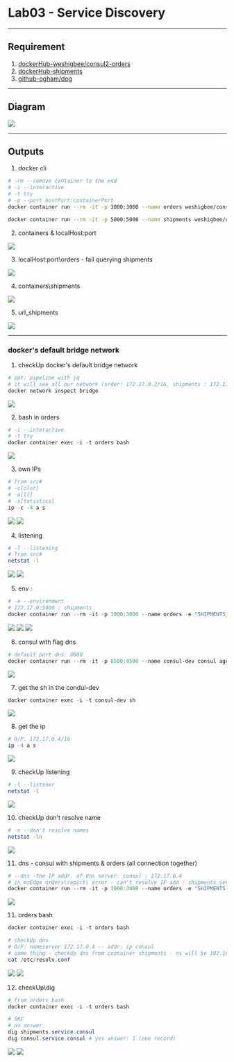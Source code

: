 # Lab03 - Service Discovery

---

## Requirement
1. [dockerHub-weshigbee/consul2-orders](https://hub.docker.com/r/weshigbee/consul2-orders)
2. [dockerHub-shipments](https://hub.docker.com/r/weshigbee/consul2-shipments)
3. [github-ogham/dog](https://github.com/ogham/dog)

---

## Diagram
[<img src="https://i.imgur.com/VU8gh2a.png">](https://i.imgur.com/VU8gh2a.png)

---

## Outputs
1. docker cli
````sh
# -rm --remove container to the end
# -i --interactive
# -t tty
# -p --port hostPort:containerPort
docker container run --rm -it -p 3000:3000 --name orders weshigbee/consul2-orders

docker container run --rm -it -p 5000:5000 --name shipments weshigbee/consul2-shipments
````
2. containers & localHost:port

[<img src="https://i.imgur.com/Yjsz8W2.png">](https://i.imgur.com/Yjsz8W2.png)

3. localHost:port\orders - fail querying shipments

[<img src="https://i.imgur.com/PafqLGL.png">](https://i.imgur.com/PafqLGL.png)

4. containers\shipments

[<img src="https://i.imgur.com/fXpAjxn.png">](https://i.imgur.com/fXpAjxn.png)

5. url_shipments

[<img src="https://i.imgur.com/us7qrvl.png">](https://i.imgur.com/us7qrvl.png)

---

### docker's default bridge network
1. checkUp docker's default bridge network
````ps1
# opt: pipeline with jq
# it will see all our network (order: 172.17.0.2/16, shipments : 172.17.0.3/16)
docker network inspect bridge 
````
[<img src="https://i.imgur.com/6i5XFWL.png">](https://i.imgur.com/6i5XFWL.png)

2. bash in orders
````ps1
# -i --interactive
# -t tty
docker container exec -i -t orders bash
````
[<img src="https://i.imgur.com/A8Qa2Fy.png">](https://i.imgur.com/A8Qa2Fy.png)

3. own IPs
````ps1
# from src#
# -c[olor]
# -a[ll]
# -s[tatistics]
ip -c -4 a s
````
[<img src="https://i.imgur.com/TwDwkIt.png">](https://i.imgur.com/TwDwkIt.png)
[<img src="https://i.imgur.com/zjM4FDk.png">](https://i.imgur.com/zjM4FDk.png)

4. listening
````sh
# -l --listening
# from src#
netstat -l
````
[<img src="https://i.imgur.com/VmHcVeT.png">](https://i.imgur.com/VmHcVeT.png)
[<img src="https://i.imgur.com/oLIBpHC.png">](https://i.imgur.com/oLIBpHC.png)

5. env :
````ps1
# -e --environment
# 172.17.0:5000 : shipments
docker container run --rm -it -p 3000:3000 --name orders -e "SHIPMENTS_URL=http://172.17.0.3:5000" weshigbee/consul2-orders
````
[<img src="https://i.imgur.com/Ggm6mGE.png">](https://i.imgur.com/Ggm6mGE.png)
[<img src="https://i.imgur.com/s046pPk.png">](https://i.imgur.com/s046pPk.png)
[<img src="https://i.imgur.com/op679XP.png">](https://i.imgur.com/op679XP.png)

6. consul with flag dns
````ps1
# default port dns: 8600
docker container run --rm -it -p 8500:8500 --name consul-dev consul agent -dev -dnsp-port 53 -client 0.0.0.0
````
[<img src="https://i.imgur.com/0ZaGiTZ.png">](https://i.imgur.com/0ZaGiTZ.png)

7. get the sh in the condul-dev
````ps1
docker container exec -i -t consul-dev sh
````
[<img src="https://i.imgur.com/iF33B1o.png">](https://i.imgur.com/iF33B1o.png)

8. get the ip
````ps1
# O/P: 172.17.0.4/16
ip -4 a s
````
[<img src="https://i.imgur.com/nRykLu5.png">](https://i.imgur.com/nRykLu5.png)

9. checkUp listening
````sh
# -l --listener
netstat -l
````
[<img src="https://i.imgur.com/T8NVTOZ.png">](https://i.imgur.com/T8NVTOZ.png)

10. checkUp don't resolve name
````sh
# -n --don't resolve names
netstat -ln
````
[<img src="https://i.imgur.com/4IM7NPf.png">](https://i.imgur.com/4IM7NPf.png)

11. dns - consul with shipments & orders (all connection together)
````ps1
# --dns -the IP addr. of dns server: consul : 172.17.0.4
# in msEdge orders\report\ error - can't resolve IP add : shipments.service.consul
docker container run --rm -it -p 3000:3000 --name orders -e "SHIPMENTS_URL=http://shipments.service.consul:5000" --dns 172.17.0.4 weshigbee/consul2-orders
````
[<img src="https://i.imgur.com/QrtT8Vc.png">](https://i.imgur.com/QrtT8Vc.png)

11. orders bash
````ps1
docker container exec -i -t orders bash

# checkUp dns
# O/P: nameserver 172.17.0.4 -- addr. ip consul
# same thing - checkUp dns from container shipments - ns will be 192.168.65.5
cat /etc/resolv.conf
````
[<img src="https://i.imgur.com/CHnWD3c.png">](https://i.imgur.com/CHnWD3c.png)
[<img src="https://i.imgur.com/h3ihWd3.png">](https://i.imgur.com/h3ihWd3.png)

12. checkUp\dig
````ps1
# from orders bash
docker container exec -i -t orders bash

# SRC 
# no answer
dig shipments.service.consul
dig consul.service.consul # yes answer: 1 (one record)
````
[<img src="https://i.imgur.com/CdTw7gc.png">](https://i.imgur.com/CdTw7gc.png)
[<img src="https://i.imgur.com/oqA1PHV.png">](https://i.imgur.com/oqA1PHV.png)
